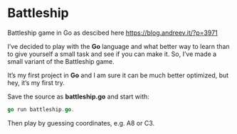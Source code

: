 # Battleship
Battleship game in Go as descibed here https://blog.andreev.it/?p=3971

I’ve decided to play with the **Go** language and what better way to learn than to give yourself a small task and see if you can make it. 
So, I’ve made a small variant of the Battleship game. 

It’s my first project in **Go** and I am sure it can be much better optimized, but hey, it’s my first try. 

Save the source as **battleship.go** and start with:

```go
go run battleship.go.
```
Then play by guessing coordinates, e.g. A8 or C3.

